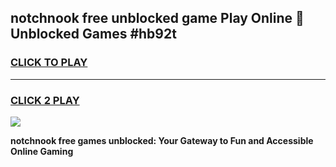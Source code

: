 
## notchnook free unblocked game Play Online 👋 Unblocked Games #hb92t
<h3>
<a href="https://premium.freeplayer.one?title=notchnook_free&ref=21F">CLICK TO PLAY</a></h3>
<hr>

<h3>
<a href="https://premium.freeplayer.one?title=notchnook_free&ref=21F">CLICK 2 PLAY</a>
  
</h3>

<a href="https://premium.freeplayer.one?title=notchnook_free&ref=21F/"><img src="https://clearcache.store/games.png"></a>


**notchnook free games unblocked: Your Gateway to Fun and Accessible Online Gaming**
